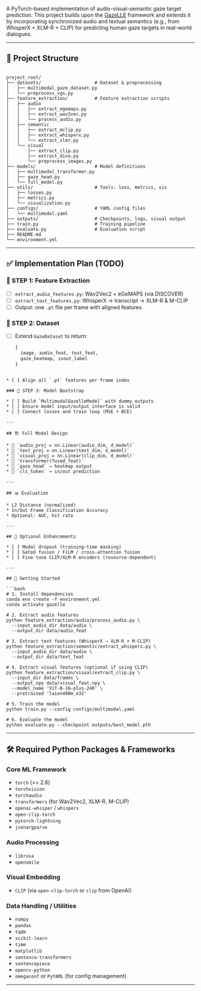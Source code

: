 A PyTorch-based implementation of audio-visual-semantic gaze target prediction. This project builds upon the [GazeLLE](https://github.com/facebookresearch/GazeLLE) framework and extends it by incorporating synchronized audio and textual semantics (e.g., from WhisperX + XLM-R + CLIP) for predicting human gaze targets in real-world dialogues.

---

## 📁 Project Structure

```

project_root/
├── datasets/                    # Dataset & preprocessing
│   ├── multimodal_gaze_dataset.py
│   └── preprocess_vgs.py
├── feature_extraction/          # Feature extraction scripts
│   ├── audio
│   │   ├── extract_egemaps.py
│   │   ├── extract_wav2vec.py
│   │   └── process_audio.py
│   ├── semantic
│   │   ├── extract_mclip.py
│   │   ├── extract_whisperx.py
│   │   └── extract_xlmr.py
│   └── visual
│       ├── extract_clip.py
│       ├── extract_dino.py
│       └── preprocess_images.py
├── models/                      # Model definitions
│   ├── multimodal_transformer.py
│   ├── gaze_head.py
│   └── full_model.py
├── utils/                       # Tools: loss, metrics, vis
│   ├── losses.py
│   ├── metrics.py
│   └── visualization.py
├── configs/                     # YAML config files
│   └── multimodal.yaml
├── outputs/                     # Checkpoints, logs, visual output
├── train.py                     # Training pipeline
├── evaluate.py                  # Evaluation script
├── README.md
└── environment.yml

```

---

## ✅ Implementation Plan (TODO)

### 🥇 STEP 1: Feature Extraction

- [ ] `extract_audio_features.py`: Wav2Vec2 + eGeMAPS (via DISCOVER)  
- [ ] `extract_text_features.py`: WhisperX → transcript → XLM-R & M-CLIP  
- [ ] Output: one `.pt` file per frame with aligned features

### 🥈 STEP 2: Dataset

- [ ] Extend `GazeDataset` to return:
  ```python
  {
    image, audio_feat, text_feat,
    gaze_heatmap, inout_label
  }
```

* [ ] Align all `.pt` features per frame index

### 🥉 STEP 3: Model Bootstrap

* [ ] Build `MultimodalGazelleModel` with dummy outputs
* [ ] Ensure model input/output interface is valid
* [ ] Connect losses and train loop (MSE + BCE)

---

## 🏗️ Full Model Design

* 🔹 `audio_proj = nn.Linear(audio_dim, d_model)`
* 🔹 `text_proj = nn.Linear(text_dim, d_model)`
* 🔹 `visual_proj = nn.Linear(clip_dim, d_model)`
* 🔹 `transformer(fused_feat)`
* 🔹 `gaze_head` → heatmap output
* 🔹 `cls_token` → in/out prediction

---

## 📊 Evaluation

* L2 Distance (normalized)
* In/Out Frame Classification Accuracy
* Optional: AUC, hit rate

---

## 🌱 Optional Enhancements

* [ ] Modal dropout (training-time masking)
* [ ] Gated fusion / FiLM / cross-attention fusion
* [ ] Fine-tune CLIP/XLM-R encoders (resource-dependent)

---

## 🚀 Getting Started

```bash
# 1. Install dependencies
conda env create -f environment.yml
conda activate gazelle

# 2. Extract audio features
python feature_extraction/audio/process_audio.py \
  --input_audio_dir data/audio \
  --output_dir data/audio_feat

# 3. Extract text features (WhisperX → XLM-R + M-CLIP)
python feature_extraction/semantic/extract_whisperx.py \
  --input_audio_dir data/audio \
  --output_dir data/text_feat

# 4. Extract visual features (optional if using CLIP)
python feature_extraction/visual/extract_clip.py \
  --input_dir data/frames \
  --output_npy data/visual_feat.npy \
  --model_name 'ViT-B-16-plus-240' \
  --pretrained 'laion400m_e32'

# 5. Train the model
python train.py --config configs/multimodal.yaml

# 6. Evaluate the model
python evaluate.py --checkpoint outputs/best_model.pth
```

---

## 🛠️ Required Python Packages & Frameworks

### Core ML Framework

* `torch` (>= 2.6)
* `torchvision`
* `torchaudio`
* `transformers` (for Wav2Vec2, XLM-R, M-CLIP)
* `openai-whisper` / `whisperx`
* `open-clip-torch`
* `pytorch-lightning`
* `jsonargparse`

### Audio Processing

* `librosa`
* `opensmile`

### Visual Embedding

* `CLIP` (via `open-clip-torch` or `clip` from OpenAI)

### Data Handling / Utilities

* `numpy`
* `pandas`
* `tqdm`
* `scikit-learn`
* `timm`
* `matplotlib`
* `sentence-transformers`
* `sentencepiece`
* `opencv-python`
* `omegaconf` or `PyYAML` (for config management)

---
